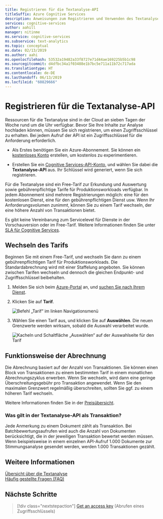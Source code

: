 ```yaml
---
title: Registrieren für die Textanalyse-API
titleSuffix: Azure Cognitive Services
description: Anweisungen zum Registrieren und Verwenden des Textanalyse-Diensts.
services: cognitive-services
author: aahill
manager: nitinme
ms.service: cognitive-services
ms.subservice: text-analytics
ms.topic: conceptual
ms.date: 02/13/2019
ms.author: aahi
ms.openlocfilehash: 53532a19482a33f8727e71d44ae169225b5b1c98
ms.sourcegitcommit: d4dfbc34a1f03488e1b7bc5e711a11b72c717ada
ms.translationtype: HT
ms.contentlocale: de-DE
ms.lasthandoff: 06/13/2019
ms.locfileid: "60829666"
---
```

# <a name="how-to-sign-up-for-the-text-analytics-api"></a>Registrieren für die Textanalyse-API

Ressourcen für die Textanalyse sind in der Cloud an sieben Tagen der Woche rund um die Uhr verfügbar. Bevor Sie Ihre Inhalte zur Analyse hochladen können, müssen Sie sich registrieren, um einen Zugriffsschlüssel zu erhalten. Bei jedem Aufruf der API ist ein Zugriffsschlüssel für die Anforderung erforderlich.

+ Als Erstes benötigen Sie ein Azure-Abonnement. Sie können ein [kostenloses Konto](https://azure.microsoft.com/free/) erstellen, um kostenlos zu experimentieren.

+ Erstellen Sie ein [Cognitive Services-API-Konto](https://docs.microsoft.com/azure/cognitive-services/cognitive-services-apis-create-account), und wählen Sie dabei die **Textanalyse-API** aus. Ihr Schlüssel wird generiert, wenn Sie sich registrieren.

Für die Textanalyse sind ein Free-Tarif zur Erkundung und Auswertung sowie gebührenpflichtige Tarife für Produktionsworkloads verfügbar. In jedem Abonnement sind mehrere Registrierungen möglich: eine für den kostenlosen Dienst, eine für den gebührenpflichtigen Dienst usw. Wenn Ihr Anforderungsvolumen zunimmt, können Sie zu einem Tarif wechseln, der eine höhere Anzahl von Transaktionen bietet.

Es gibt keine Vereinbarung zum Servicelevel für Dienste in der Vorschauversion oder im Free-Tarif. Weitere Informationen finden Sie unter [SLA für Cognitive Services](https://azure.microsoft.com/support/legal/sla/cognitive-services/v1_1/).

## <a name="how-to-change-tiers"></a>Wechseln des Tarifs

Beginnen Sie mit einem Free-Tarif, und wechseln Sie dann zu einem gebührenpflichtigen Tarif für Produktionsworkloads. Die Standardabrechnung wird mit einer Staffelung angeboten. Sie können zwischen Tarifen wechseln und dennoch die gleichen Endpunkt- und Zugriffsschlüssel beibehalten.

1. Melden Sie sich beim [Azure-Portal](https://portal.azure.com) an, und [suchen Sie nach Ihrem Dienst](text-analytics-how-to-access-key.md).

2. Klicken Sie auf **Tarif**.

   ![Befehl „Tarif“ im linken Navigationsmenü](../media/portal-pricing-tier.png)

3. Wählen Sie einen Tarif aus, und klicken Sie auf **Auswählen**.  Die neuen Grenzwerte werden wirksam, sobald die Auswahl verarbeitet wurde. 

   ![Kacheln und Schaltfläche „Auswählen“ auf der Auswahlseite für den Tarif](../media/portal-choose-tier.png)

## <a name="how-billing-works"></a>Funktionsweise der Abrechnung

Die Abrechnung basiert auf der Anzahl von Transaktionen. Sie können einen Block von Transaktionen zu einem bestimmten Tarif in einem monatlichen Abrechnungszyklus erwerben. Wenn Sie wechseln, wird dann eine geringe Überschreitungsgebühr pro Transaktion angewendet. Wenn Sie den maximalen Grenzwert regelmäßig überschreiten, sollten Sie ggf. zu einem höheren Tarif wechseln.

Weitere Informationen finden Sie in der [Preisübersicht](https://azure.microsoft.com/pricing/details/cognitive-services/text-analytics/).

### <a name="what-constitutes-a-transaction-in-the-text-analytics-api"></a>Was gilt in der Textanalyse-API als Transaktion?
Jede Anmerkung zu einem Dokument zählt als Transaktion. Bei Batchbewertungsaufrufen wird auch die Anzahl von Dokumenten berücksichtigt, die in der jeweiligen Transaktion bewertet werden müssen. Wenn beispielsweise in einem einzelnen API-Aufruf 1.000 Dokumente zur Stimmungsanalyse gesendet werden, werden 1.000 Transaktionen gezählt.

## <a name="see-also"></a>Weitere Informationen 

 [Übersicht über die Textanalyse](../overview.md)  
 [Häufig gestellte Fragen (FAQ)](../text-analytics-resource-faq.md)

## <a name="next-steps"></a>Nächste Schritte

> [!div class="nextstepaction"]
> [Get an access key](text-analytics-how-to-access-key.md) (Abrufen eines Zugriffsschlüssels)
